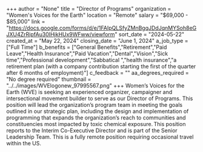 +++
author = "None"
title = "Director of Programs"
organization = "Women's Voices for the Earth"
location = "Remote"
salary = "$69,000 - $85,000"
link = "https://docs.google.com/forms/d/e/1FAIpQLSfyZMnBgqJDdJqnMYSoh8eGJXU4ZrRipfAu30IHjkHUx9WFww/viewform"
sort_date = "2024-05-22"
created_at = "May 22, 2024"
closing_date = "June 1, 2024"
a_job_type = ["Full Time"]
b_benefits = ["General Benefits","Retirement","Paid Leave","Health Insurance","Paid Vacation","Dental","Vision","Sick time","Professional development","Sabbatical ","health insurance","a retirement plan (with a company contribution starting the first of the quarter after 6 months of employment)"]
c_feedback = ""
aa_degrees_required = "No degree required"
thumbnail = "../../images/WVElogonew_97995567.png"
+++
Women’s Voices for the Earth (WVE) is seeking an experienced organizer, campaigner and intersectional movement builder to serve as our Director of Programs. This position will lead the organization’s program team in meeting the goals outlined in our strategic plan, including the design and implementation of programming that expands the organization’s reach to communities and constituencies most impacted by toxic chemical exposure. This position reports to the Interim Co-Executive Director and is part of the Senior Leadership Team. This is a fully remote position requiring occasional travel within the US. 
